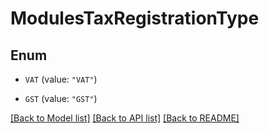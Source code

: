 # ModulesTaxRegistrationType

## Enum


* `VAT` (value: `"VAT"`)

* `GST` (value: `"GST"`)


[[Back to Model list]](../README.md#documentation-for-models) [[Back to API list]](../README.md#documentation-for-api-endpoints) [[Back to README]](../README.md)


